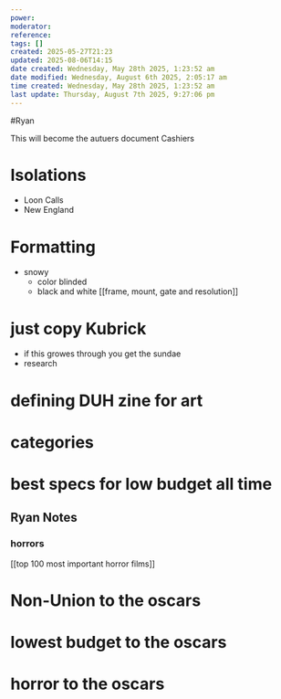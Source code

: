```yaml
---
power: 
moderator: 
reference: 
tags: []
created: 2025-05-27T21:23
updated: 2025-08-06T14:15
date created: Wednesday, May 28th 2025, 1:23:52 am
date modified: Wednesday, August 6th 2025, 2:05:17 am
time created: Wednesday, May 28th 2025, 1:23:52 am
last update: Thursday, August 7th 2025, 9:27:06 pm
---
```

#Ryan 

This will become the autuers document
Cashiers
# Isolations
- Loon Calls
- New England
# Formatting
- snowy
	- color blinded
	- black and white
[[frame, mount, gate and resolution]]


# just copy Kubrick
- if this growes through you get the sundae
- research
# defining DUH zine for art

# categories

# best specs for low budget all time
## Ryan Notes

### horrors
[[top 100 most important horror films]]

## 
# Non-Union to the oscars

# lowest budget to the oscars
# horror to the oscars
